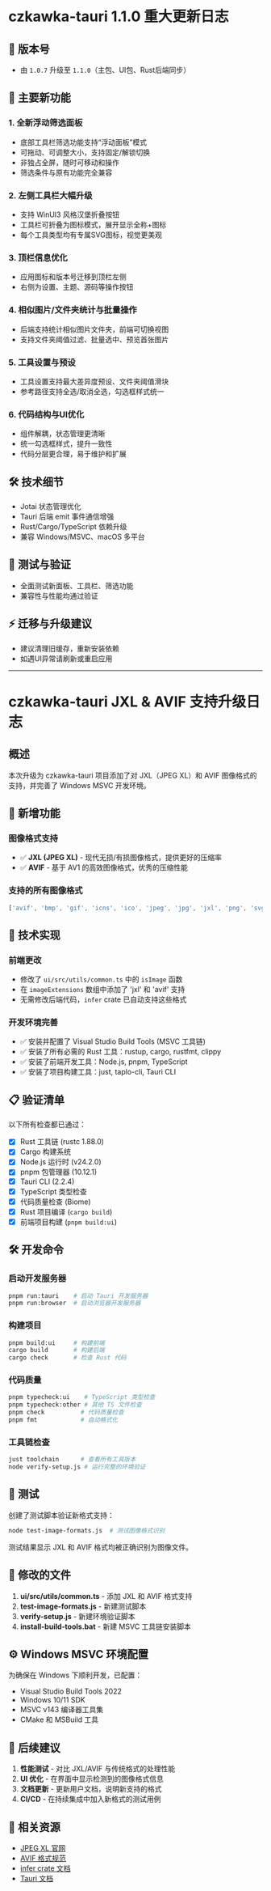 # czkawka-tauri 1.1.0 重大更新日志

## 🎉 版本号
- 由 `1.0.7` 升级至 `1.1.0`（主包、UI包、Rust后端同步）

## 🚀 主要新功能

### 1. 全新浮动筛选面板
- 底部工具栏筛选功能支持“浮动面板”模式
- 可拖动、可调整大小，支持固定/解锁切换
- 非独占全屏，随时可移动和操作
- 筛选条件与原有功能完全兼容

### 2. 左侧工具栏大幅升级
- 支持 WinUI3 风格汉堡折叠按钮
- 工具栏可折叠为图标模式，展开显示全称+图标
- 每个工具类型均有专属SVG图标，视觉更美观

### 3. 顶栏信息优化
- 应用图标和版本号迁移到顶栏左侧
- 右侧为设置、主题、源码等操作按钮

### 4. 相似图片/文件夹统计与批量操作
- 后端支持统计相似图片文件夹，前端可切换视图
- 支持文件夹阈值过滤、批量选中、预览首张图片

### 5. 工具设置与预设
- 工具设置支持最大差异度预设、文件夹阈值滑块
- 参考路径支持全选/取消全选，勾选框样式统一

### 6. 代码结构与UI优化
- 组件解耦，状态管理更清晰
- 统一勾选框样式，提升一致性
- 代码分层更合理，易于维护和扩展

## 🛠️ 技术细节
- Jotai 状态管理优化
- Tauri 后端 emit 事件通信增强
- Rust/Cargo/TypeScript 依赖升级
- 兼容 Windows/MSVC、macOS 多平台

## 🧪 测试与验证
- 全面测试新面板、工具栏、筛选功能
- 兼容性与性能均通过验证

## ⚡ 迁移与升级建议
- 建议清理旧缓存，重新安装依赖
- 如遇UI异常请刷新或重启应用

---

# czkawka-tauri JXL & AVIF 支持升级日志

## 概述

本次升级为 czkawka-tauri 项目添加了对 JXL（JPEG XL）和 AVIF 图像格式的支持，并完善了 Windows MSVC 开发环境。

## 🚀 新增功能

### 图像格式支持
- ✅ **JXL (JPEG XL)** - 现代无损/有损图像格式，提供更好的压缩率
- ✅ **AVIF** - 基于 AV1 的高效图像格式，优秀的压缩性能

### 支持的所有图像格式
```javascript
['avif', 'bmp', 'gif', 'icns', 'ico', 'jpeg', 'jpg', 'jxl', 'png', 'svg', 'webp']
```

## 🔧 技术实现

### 前端更改
- 修改了 `ui/src/utils/common.ts` 中的 `isImage` 函数
- 在 `imageExtensions` 数组中添加了 'jxl' 和 'avif' 支持
- 无需修改后端代码，`infer` crate 已自动支持这些格式

### 开发环境完善
- ✅ 安装并配置了 Visual Studio Build Tools (MSVC 工具链)
- ✅ 安装了所有必需的 Rust 工具：rustup, cargo, rustfmt, clippy
- ✅ 安装了前端开发工具：Node.js, pnpm, TypeScript
- ✅ 安装了项目构建工具：just, taplo-cli, Tauri CLI

## 📋 验证清单

以下所有检查都已通过：

- [x] Rust 工具链 (rustc 1.88.0)
- [x] Cargo 构建系统
- [x] Node.js 运行时 (v24.2.0)
- [x] pnpm 包管理器 (10.12.1)
- [x] Tauri CLI (2.2.4)
- [x] TypeScript 类型检查
- [x] 代码质量检查 (Biome)
- [x] Rust 项目编译 (`cargo build`)
- [x] 前端项目构建 (`pnpm build:ui`)

## 🛠️ 开发命令

### 启动开发服务器
```bash
pnpm run:tauri    # 启动 Tauri 开发服务器
pnpm run:browser  # 启动浏览器开发服务器
```

### 构建项目
```bash
pnpm build:ui     # 构建前端
cargo build       # 构建后端
cargo check       # 检查 Rust 代码
```

### 代码质量
```bash
pnpm typecheck:ui    # TypeScript 类型检查
pnpm typecheck:other # 其他 TS 文件检查
pnpm check          # 代码质量检查
pnpm fmt            # 自动格式化
```

### 工具链检查
```bash
just toolchain      # 查看所有工具版本
node verify-setup.js # 运行完整的环境验证
```

## 🧪 测试

创建了测试脚本验证新格式支持：
```bash
node test-image-formats.js  # 测试图像格式识别
```

测试结果显示 JXL 和 AVIF 格式均被正确识别为图像文件。

## 📁 修改的文件

1. **ui/src/utils/common.ts** - 添加 JXL 和 AVIF 格式支持
2. **test-image-formats.js** - 新建测试脚本
3. **verify-setup.js** - 新建环境验证脚本  
4. **install-build-tools.bat** - 新建 MSVC 工具链安装脚本

## ⚙️ Windows MSVC 环境配置

为确保在 Windows 下顺利开发，已配置：
- Visual Studio Build Tools 2022
- Windows 10/11 SDK
- MSVC v143 编译器工具集
- CMake 和 MSBuild 工具

## 🎯 后续建议

1. **性能测试** - 对比 JXL/AVIF 与传统格式的处理性能
2. **UI 优化** - 在界面中显示检测到的图像格式信息
3. **文档更新** - 更新用户文档，说明新支持的格式
4. **CI/CD** - 在持续集成中加入新格式的测试用例

## 🔗 相关资源

- [JPEG XL 官网](https://jpeg.org/jpegxl/)
- [AVIF 格式规范](https://aomediacodec.github.io/av1-avif/)
- [infer crate 文档](https://docs.rs/infer/)
- [Tauri 文档](https://tauri.app/)

